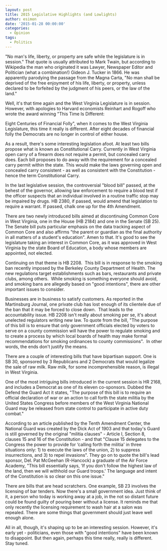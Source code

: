 ```yaml
---
layout: post
title: 2015 Legislative Highlights (and Lowlights)
author: esimon
date: '2015-01-28 00:00:00'
categories:
  - Opinion
tags:
  - Politics
---
```

"No man's life, liberty, or property are safe while the legislature is in session." That quote is usually attributed to Mark Twain, but according to Wikipedia the man who originated it was Lawyer, Newspaper Editor and Politician (what a combination!) Gideon J. Tucker in 1866. He was apparently parodying the passage from the Magna Carta, "No man shall be deprived of the free enjoyment of his life, liberty, or property, unless declared to be forfeited by the judgment of his peers, or the law of the land."

Well, it's that time again and the West Virginia Legislature is in session. However, with apologies to Harvard economists Reinhart and Rogoff who wrote the award winning "This Time Is Different:

Eight Centuries of Financial Folly", when it comes to the West Virginia Legislature, this time it really is different. After eight decades of financial folly the Democrats are no longer in control of either house. 

As a result, there's some interesting legislation afoot. At least two bills propose what is known as Constitutional Carry. Currently in West Virginia open carry of a firearm does not require a permit, but concealed carry does. Each bill proposes to do away with the requirement for a concealed carry permit within the state. This would make the laws governing open and concealed carry consistent - as well as consistent with the Constitution - hence the term Constitutional Carry. 

In the last legislative session, the controversial "blood bill" passed, at the behest of the governor, allowing law enforcement to require a blood test if the officer suspects that an individual involved in a routine traffic stop may be impaired by drugs. HB 2380, if passed, would amend that legislation to require a warrant. If passed, chalk one up for the 4th Amendment. 

There are two newly introduced bills aimed at discontinuing Common Core in West Virginia, one in the House (HB 2184) and one in the Senate (SB 25). The Senate bill puts particular emphasis on the data tracking aspect of Common Core and also affirms "the parent or guardian as the final authority in all matters of a student's education". Amen to that. It's good to see the legislature taking an interest in Common Core, as it was approved in West Virginia by the state Board of Education, a body whose members are appointed, not elected. 

Continuing on that theme is HB 2208.  This bill is in response to the smoking ban recently imposed by the Berkeley County Department of Health. The new regulations target establishments such as bars, restaurants and private clubs, among others.  While smoking is something everyone should avoid, and smoking bans are allegedly based on "good intentions", there are other important issues to consider. 

Businesses are in business to satisfy customers. As reported in the Martinsburg Journal, one private club has lost enough of its clientele due of the ban that it may be forced to close down.  That leads to the accountability issue. HB 2208 isn't really about smoking per se, it's about unelected regulators writing new law. To quote from the bill, "The purpose of this bill is to ensure that only government officials elected by voters to serve on a county commission will have the power to regulate smoking and to create a process by which local boards of health may make formal recommendations for smoking ordinances to county commissions".  In other words, the ends don't justify the means. 

There are a couple of interesting bills that have bipartisan support. One is SB 30, sponsored by 3 Republicans and 2 Democrats that would legalize the sale of raw milk. Raw milk, for some incomprehensible reason, is illegal in West Virginia. 

One of the most intriguing bills introduced in the current session is HR 2168, and includes a Democrat as one of its eleven co-sponsors. Dubbed the Defend the Guard Act it states, "The purpose of this bill is to require an official declaration of war or an action to call forth the state militia by the United States Congress before members of the West Virginia National Guard may be released from state control to participate in active duty combat." 

According to an article published by the Tenth Amendment Center, the National Guard was created by the Dick Act of 1903 and that today's Guard is still governed by the original "militia clauses" - Article I, Section 8, clauses 15 and 16 of the Constitution - and that "Clause 15 delegates to the Congress the power to provide for ‘calling forth the militia' in three situations only: 1) to execute the laws of the union, 2) to suppress insurrections, and 3) to repel invasions". They go on to quote the bill's lead sponsor, Del. Pat McGeehan (R-Hancock) a graduate of the Air Force Academy, "This bill essentially says, ‘If you don't follow the highest law of the land, then we will withhold our Guard troops.' The language and intent of the Constitution is so clear on this one issue."

There are bills that are head scratchers. One example, SB 23 involves the licensing of bar tenders. Now there's a small government idea. Just think of it, a person who today is working away at a job, in the not so distant future could be found guilty of pouring beer without a license. It reminds me that only recently the licensing requirement to wash hair at a salon was repealed. There are some things that government should just leave well enough alone. 

All in all, though, it's shaping up to be an interesting session. However, it's early yet - politicians, even those with "good intentions" have been known to disappoint. But then again, perhaps this time really, really is different. Stay tuned. 

